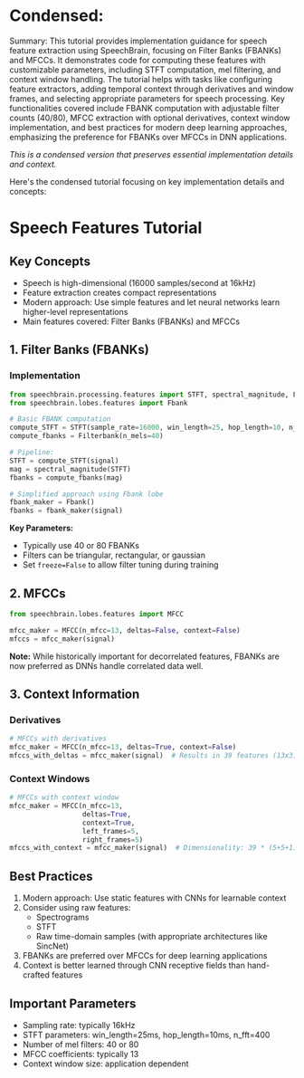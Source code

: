# Condensed: <!-- This cell is automatically updated by tools/tutorial-cell-updater.py -->

Summary: This tutorial provides implementation guidance for speech feature extraction using SpeechBrain, focusing on Filter Banks (FBANKs) and MFCCs. It demonstrates code for computing these features with customizable parameters, including STFT computation, mel filtering, and context window handling. The tutorial helps with tasks like configuring feature extractors, adding temporal context through derivatives and window frames, and selecting appropriate parameters for speech processing. Key functionalities covered include FBANK computation with adjustable filter counts (40/80), MFCC extraction with optional derivatives, context window implementation, and best practices for modern deep learning approaches, emphasizing the preference for FBANKs over MFCCs in DNN applications.

*This is a condensed version that preserves essential implementation details and context.*

Here's the condensed tutorial focusing on key implementation details and concepts:

# Speech Features Tutorial

## Key Concepts
- Speech is high-dimensional (16000 samples/second at 16kHz)
- Feature extraction creates compact representations
- Modern approach: Use simple features and let neural networks learn higher-level representations
- Main features covered: Filter Banks (FBANKs) and MFCCs

## 1. Filter Banks (FBANKs)

### Implementation

```python
from speechbrain.processing.features import STFT, spectral_magnitude, Filterbank
from speechbrain.lobes.features import Fbank

# Basic FBANK computation
compute_STFT = STFT(sample_rate=16000, win_length=25, hop_length=10, n_fft=400)
compute_fbanks = Filterbank(n_mels=40)

# Pipeline:
STFT = compute_STFT(signal)
mag = spectral_magnitude(STFT)
fbanks = compute_fbanks(mag)

# Simplified approach using Fbank lobe
fbank_maker = Fbank()
fbanks = fbank_maker(signal)
```

**Key Parameters:**
- Typically use 40 or 80 FBANKs
- Filters can be triangular, rectangular, or gaussian
- Set `freeze=False` to allow filter tuning during training

## 2. MFCCs

```python
from speechbrain.lobes.features import MFCC

mfcc_maker = MFCC(n_mfcc=13, deltas=False, context=False)
mfccs = mfcc_maker(signal)
```

**Note:** While historically important for decorrelated features, FBANKs are now preferred as DNNs handle correlated data well.

## 3. Context Information

### Derivatives
```python
# MFCCs with derivatives
mfcc_maker = MFCC(n_mfcc=13, deltas=True, context=False)
mfccs_with_deltas = mfcc_maker(signal)  # Results in 39 features (13x3)
```

### Context Windows
```python
# MFCCs with context window
mfcc_maker = MFCC(n_mfcc=13,
                  deltas=True,
                  context=True,
                  left_frames=5,
                  right_frames=5)
mfccs_with_context = mfcc_maker(signal)  # Dimensionality: 39 * (5+5+1) = 429
```

## Best Practices
1. Modern approach: Use static features with CNNs for learnable context
2. Consider using raw features:
   - Spectrograms
   - STFT
   - Raw time-domain samples (with appropriate architectures like SincNet)
3. FBANKs are preferred over MFCCs for deep learning applications
4. Context is better learned through CNN receptive fields than hand-crafted features

## Important Parameters
- Sampling rate: typically 16kHz
- STFT parameters: win_length=25ms, hop_length=10ms, n_fft=400
- Number of mel filters: 40 or 80
- MFCC coefficients: typically 13
- Context window size: application dependent